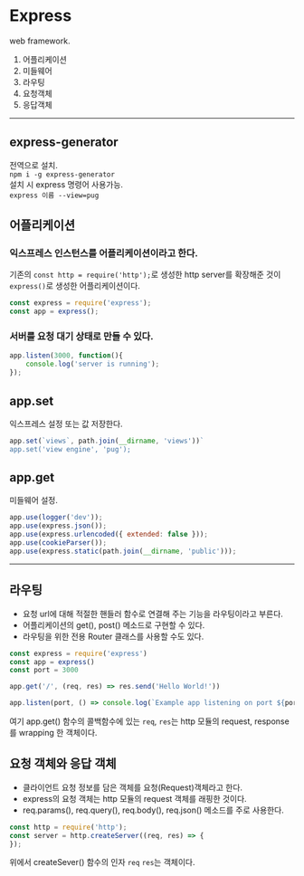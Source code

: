 # Express

web framework. 

1. 어플리케이션
2. 미들웨어
3. 라우팅
4. 요청객체
5. 응답객체

___

## express-generator  

전역으로 설치.  
`npm i -g express-generator`  
설치 시 express 명령어 사용가능.  
`express 이름 --view=pug`

## 어플리케이션

### 익스프레스 인스턴스를 어플리케이션이라고 한다.  

기존의 `const http = require('http');`로 생성한 http server를 확장해준 것이 `express()`로 생성한 어플리케이션이다. 

```javascript
const express = require('express');
const app = express();
```


### 서버를 요청 대기 상태로 만들 수 있다.

```javascript
app.listen(3000, function(){
    console.log('server is running');
});
```

## app.set

익스프레스 설정 또는 값 저장한다. 

```javascript
app.set(`views`, path.join(__dirname, 'views'))`
app.set('view engine', 'pug');
```

## app.get

미들웨어 설정.

```javascript
app.use(logger('dev'));
app.use(express.json());
app.use(express.urlencoded({ extended: false }));
app.use(cookieParser());
app.use(express.static(path.join(__dirname, 'public')));
```

___

## 라우팅 

* 요청 url에 대해 적절한 핸들러 함수로 연결해 주는 기능을 라우팅이라고 부른다.  
* 어플리케이션의 get(), post() 메소드로 구현할 수 있다.  
* 라우팅을 위한 전용 Router 클래스를 사용할 수도 있다. 

```javascript
const express = require('express')
const app = express()
const port = 3000

app.get('/', (req, res) => res.send('Hello World!'))

app.listen(port, () => console.log(`Example app listening on port ${port}!`))
```

여기 app.get() 함수의 콜백함수에 있는 `req`, `res`는 http 모듈의 request, response를 wrapping 한 객체이다. 
 

## 요청 객체와 응답 객체 

* 클라이언트 요청 정보를 담은 객체를 요청(Request)객체라고 한다.
* express의 요청 객체는 http 모듈의 request 객체를 래핑한 것이다.
* req.params(), req.query(), req.body(), req.json() 메소드를 주로 사용한다. 

```javascript
const http = require('http');
const server = http.createServer((req, res) => {
}); 
```

위에서 createSever() 함수의 인자 `req` `res`는 객체이다. 

